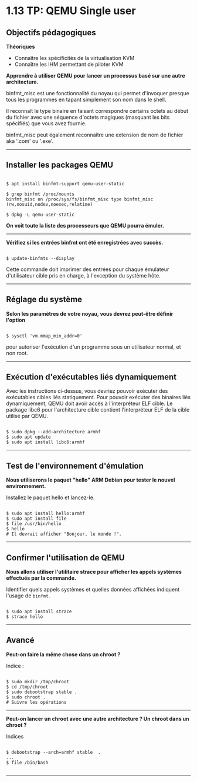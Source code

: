 # 1.13 TP: QEMU Single user 



## Objectifs pédagogiques

**Théoriques**

- Connaître les spécificités de la virtualisation KVM
- Connaître les IHM permettant de piloter KVM


**Apprendre à utiliser QEMU pour lancer un processus basé sur une autre architecture.**



binfmt_misc est une fonctionnalité du noyau qui permet d'invoquer presque tous les programmes en tapant simplement son nom dans le shell. 

Il reconnaît le type binaire en faisant correspondre certains octets au début du fichier avec une séquence d'octets magiques (masquant les bits spécifiés) que vous avez fournie.

binfmt_misc peut également reconnaître une extension de nom de fichier aka '.com' ou '.exe'.


---

## Installer les packages QEMU

```shell

$ apt install binfmt-support qemu-user-static

$ grep binfmt /proc/mounts
binfmt_misc on /proc/sys/fs/binfmt_misc type binfmt_misc (rw,nosuid,nodev,noexec,relatime)

$ dpkg -L qemu-user-static

```
**On voit toute la liste des processeurs que QEMU pourra émuler.**

---

**Vérifiez si les entrées binfmt ont été enregistrées avec succès.**


```shell

$ update-binfmts --display

```

Cette commande doit imprimer des entrées pour chaque émulateur d'utilisateur cible pris en charge, à l'exception du système hôte.

--- 

## Réglage du système

**Selon les paramètres de votre noyau, vous devrez peut-être définir l'option** 

``` 

$ sysctl 'vm.mmap_min_addr=0' 

```
pour autoriser l'exécution d'un programme sous un utilisateur normal, et non root.

---

## Exécution d'exécutables liés dynamiquement

Avec les instructions ci-dessus, vous devriez pouvoir exécuter des exécutables cibles liés statiquement. Pour pouvoir exécuter des binaires liés dynamiquement, QEMU doit avoir accès à l'interpréteur ELF cible. Le package libc6 pour l'architecture cible contient l'interpréteur ELF de la cible utilisé par QEMU.


```

$ sudo dpkg --add-architecture armhf
$ sudo apt update 
$ sudo apt install libc6:armhf

``` 

--- 

## Test de l'environnement d'émulation

**Nous utiliserons le paquet "hello" ARM Debian pour tester le nouvel environnement.**

Installez le paquet hello et lancez-le.

``` 

$ sudo apt install hello:armhf
$ sudo apt install file
$ file /usr/bin/hello 
$ hello
# Il devrait afficher "Bonjour, le monde !".

``` 

--- 

## Confirmer l'utilisation de QEMU

**Nous allons utiliser l'utilitaire strace pour afficher les appels systèmes effectués par la commande.**

Identifier quels appels systèmes et quelles données affichées indiquent l'usage de `binfmt`.

``` 

$ sudo apt install strace
$ strace hello

``` 


--- 

## Avancé 

**Peut-on faire la même chose dans un chroot ?**

Indice : 

```shell

$ sudo mkdir /tmp/chroot 
$ cd /tmp/chroot
$ sudo debootstrap stable .
$ sudo chroot .
# Suivre les opérations

```
---

**Peut-on lancer un chroot avec une autre architecture ? Un chroot dans un chroot ?**

Indices 

```shell

$ debootstrap --arch=armhf stable  .
...
$ file /bin/bash 


```
---
